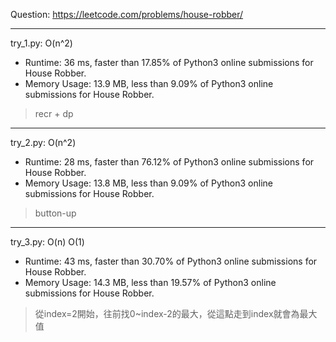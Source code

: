 Question: https://leetcode.com/problems/house-robber/

---

try_1.py: O(n^2)
* Runtime: 36 ms, faster than 17.85% of Python3 online submissions for House Robber.
* Memory Usage: 13.9 MB, less than 9.09% of Python3 online submissions for House Robber.

> recr + dp

---

try_2.py: O(n^2)
* Runtime: 28 ms, faster than 76.12% of Python3 online submissions for House Robber. 
* Memory Usage: 13.8 MB, less than 9.09% of Python3 online submissions for House Robber.

> button-up

---

try_3.py: O(n) O(1)

* Runtime: 43 ms, faster than 30.70% of Python3 online submissions for House Robber.
* Memory Usage: 14.3 MB, less than 19.57% of Python3 online submissions for House Robber.

> 從index=2開始，往前找0~index-2的最大，從這點走到index就會為最大值

